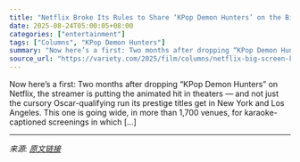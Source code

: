 ```yaml
---
title: "Netflix Broke Its Rules to Share ‘KPop Demon Hunters’ on the Big Screen … But Don’t Expect the Streamer to Make a Habit of It (Column)"
date: 2025-08-24T05:00:05+08:00
categories: ["entertainment"]
tags: ["Columns", "KPop Demon Hunters"]
summary: "Now here’s a first: Two months after dropping “KPop Demon Hunters” on Netflix, the streamer is putting the animated hit in theaters — and not just the cursory Oscar-qualifying run its prestige titles "
source_url: "https://variety.com/2025/film/columns/netflix-big-screen-kpop-demon-hunters-sing-along-column-1236496949/"
---
```


Now here’s a first: Two months after dropping “KPop Demon Hunters” on Netflix, the streamer is putting the animated hit in theaters — and not just the cursory Oscar-qualifying run its prestige titles get in New York and Los Angeles. This one is going wide, in more than 1,700 venues, for karaoke-captioned screenings in which [&#8230;]

---

*来源: [原文链接](https://variety.com/2025/film/columns/netflix-big-screen-kpop-demon-hunters-sing-along-column-1236496949/)*
